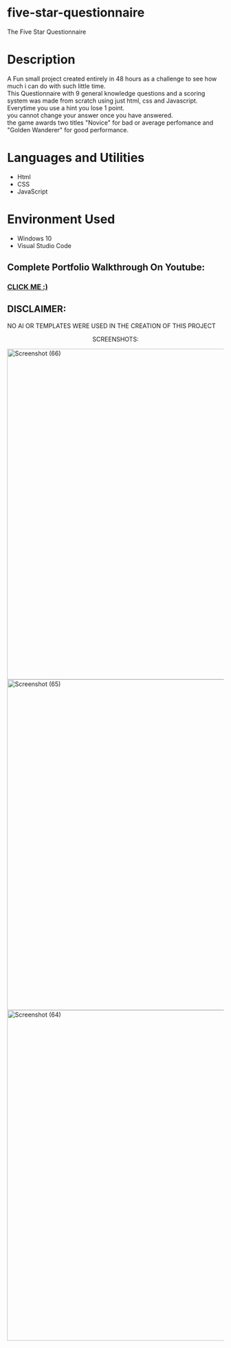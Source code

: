 # five-star-questionnaire
The Five Star Questionnaire
<h1>Description</h1>
<p>A Fun small project created entirely in 48 hours as a challenge to see how much i can do with such little time.<br>
This Questionnaire with 9 general knowledge questions and a scoring system
was made from scratch using just html, css and Javascript. <br>
Everytime you use a hint you lose 1 point.<br>
you cannot change your answer once you have answered.<br>
the game awards two titles "Novice" for bad or average perfomance and "Golden Wanderer" for good performance.
</p>
<h1>Languages and Utilities</h1>
<ul>
  <li>Html</li>
  <li>CSS</li>
  <li>JavaScript</li>
</ul>
<h1>Environment Used</h1>
<ul>
  <li>Windows 10</li>
  <li>Visual Studio Code</li>
</ul>
<h2>Complete Portfolio Walkthrough On Youtube:</h2>
<h3 font-size="30px"><a href="https://youtu.be/_rxXGFvCNhY">CLICK ME :)</a></h3>

<h2>DISCLAIMER: </h2>
<p>NO AI OR TEMPLATES WERE USED IN THE CREATION OF THIS PROJECT</p>
<p align="center"> SCREENSHOTS: </p>

<img width="1366" height="768" alt="Screenshot (66)" src="https://github.com/user-attachments/assets/98b5b029-dddd-474e-b201-eaada9e751af" />
<img width="1366" height="768" alt="Screenshot (65)" src="https://github.com/user-attachments/assets/020c993f-0ff2-42a3-996b-4ec3cb6a41a6" />
<img width="1366" height="768" alt="Screenshot (64)" src="https://github.com/user-attachments/assets/fbba9943-fe42-481e-907e-d7b0f9453951" />
